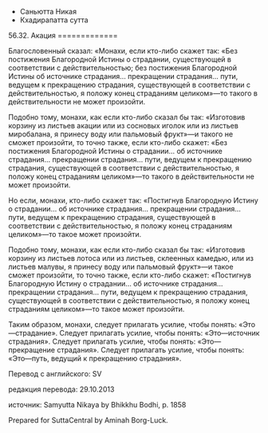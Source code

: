 









* Саньютта Никая
* Кхадирапатта сутта


56\.32\. Акация
\=\=\=\=\=\=\=\=\=\=\=\=\=



Благословенный сказал: «Монахи, если кто\-либо скажет так: «Без постижения Благородной Истины о страдании, существующей в соответствии с действительностью; без постижения Благородной Истины об источнике страдания… прекращении страдания… пути, ведущем к прекращению страдания, существующей в соответствии с действительностью, я положу конец страданиям целиком»—то такого в действительности не может произойти\.


Подобно тому, монахи, как если кто\-либо сказал бы так: «Изготовив корзину из листьев акации или из сосновых иголок или из листьев миробалана, я принесу воду или пальмовый фрукт»—и такого не сможет произойти, то точно также, если кто\-либо скажет: «Без постижения Благородной Истины о страдании… об источнике страдания… прекращении страдания… пути, ведущем к прекращению страдания, существующей в соответствии с действительностью, я положу конец страданиям целиком»—то такого в действительности не может произойти\.


Но если, монахи, кто\-либо скажет так: «Постигнув Благородную Истину о страдании… об источнике страдания… прекращении страдания… пути, ведущем к прекращению страдания, существующей в соответствии с действительностью, я положу конец страданиям целиком»—то такое может произойти\.


Подобно тому, монахи, как если кто\-либо сказал бы так: «Изготовив корзину из листьев лотоса или из листьев, склеенных камедью, или из листьев малувы, я принесу воду или пальмовый фрукт»—и такое сможет произойти, то точно также, если кто\-либо скажет: «Постигнув Благородную Истину о страдании… об источнике страдания… прекращении страдания… пути, ведущем к прекращению страдания, существующей в соответствии с действительностью, я положу конец страданиям целиком»—то такое может произойти\.


Таким образом, монахи, следует прилагать усилие, чтобы понять: «Это—страдание»\. Следует прилагать усилие, чтобы понять: «Это—источник страдания»\. Следует прилагать усилие, чтобы понять: «Это—прекращение страдания»\. Следует прилагать усилие, чтобы понять: «Это—путь, ведущий к прекращению страдания»\.



Перевод с английского: SV


редакция перевода: 29\.10\.2013


источник: Samyutta Nikaya by Bhikkhu Bodhi, p\. 1858


Prepared for SuttaCentral by Aminah Borg\-Luck\.






